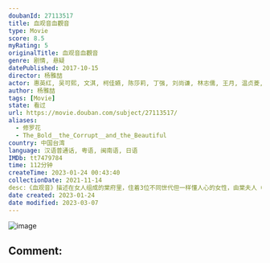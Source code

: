 ```yaml
---
doubanId: 27113517
title: 血观音血觀音
type: Movie
score: 8.5
myRating: 5
originalTitle: 血观音血觀音
genre: 剧情, 悬疑
datePublished: 2017-10-15
director: 杨雅喆
actor: 惠英红, 吴可熙, 文淇, 柯佳嬿, 陈莎莉, 丁强, 刘尚谦, 林志儒, 王月, 温贞菱, 王伟六, 陈珮骐, 尹昭德, 大久保麻梨子, 巫书维, 颜毓麟, 刘越逖, 傅子纯, 陈武康, 施名帅, 秀兰玛雅, 应蔚民, 李铨, 陈子见, 张扬, 王伟六
author: 杨雅喆
tags: [Movie]
state: 看过
url: https://movie.douban.com/subject/27113517/
aliases:
  - 修罗花
  - The_Bold__the_Corrupt__and_the_Beautiful
country: 中国台湾
language: 汉语普通话, 粤语, 闽南语, 日语
IMDb: tt7479784
time: 112分钟
createTime: 2023-01-24 00:43:40
collectionDate: 2021-11-14
desc:《血观音》描述在女人组成的棠府里，住着3位不同世代但一样懂人心的女性，由棠夫人（惠英红饰）主持大局，穿梭权贵间，靠着高超手腕与柔软身段，在复杂的政商关系中生存取利；个性如刺猬般的大女儿棠宁（吴可熙饰）...
date created: 2023-01-24
date modified: 2023-03-07
---
```


![image](p2505008756.jpg)

Comment:
---
